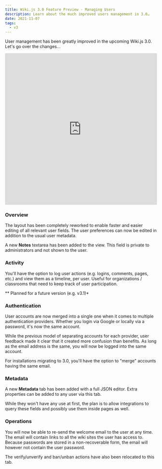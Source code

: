 ```yaml
---
title: Wiki.js 3.0 Feature Preview - Managing Users
description: Learn about the much improved users management in 3.0…
date: 2021-11-07
tags:
  - v3
---
```


User management has been greatly improved in the upcoming Wiki.js 3.0. Let's go over the changes...

<iframe class="overflow-hidden rounded" width="100%" height="500" src="https://www.youtube.com/embed/3oqo4oGLE3s" title="YouTube video player" frameborder="0" allow="accelerometer; autoplay; clipboard-write; encrypted-media; gyroscope; picture-in-picture; web-share" allowfullscreen></iframe>

### Overview

The layout has been completely reworked to enable faster and easier editing of all relevant user fields. The user preferences can now be edited in addition to the usual user metadata.

A new **Notes** textarea has been added to the view. This field is private to administrators and not shown to the user.

### Activity

You'll have the option to log user actions (e.g. logins, comments, pages, etc.) and view them as a timeline, per user. Useful for organizations / classrooms that need to keep track of user participation.

** Planned for a future version (e.g. v3.1)*

### Authentication

User accounts are now merged into a single one when it comes to multiple authentication providers. Whether you login via Google or locally via a password, it's now the same account.

While the previous model of separating accounts for each provider, user feedback made it clear that it created more confusion than benefits. As long as the email address is the same, you will now be logged into the same account.

For installations migrating to 3.0, you'll have the option to "merge" accounts having the same email.

### Metadata

A new **Metadata** tab has been added with a full JSON editor. Extra properties can be added to any user via this tab.

While they won't have any use at first, the plan is to allow integrations to query these fields and possibly use them inside pages as well.

### Operations

You will now be able to re-send the welcome email to the user at any time. The email will contain links to all the wiki sites the user has access to. Because passwords are stored in a non-recoverable form, the email will however not contain the user password.

The verify/unverify and ban/unban actions have also been relocated to this tab.